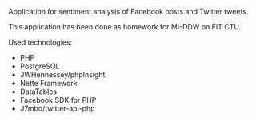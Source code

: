 Application for sentiment analysis of Facebook posts and Twitter tweets.

This application has been done as homework for MI-DDW on FIT CTU.

Used technologies:
* PHP
* PostgreSQL
* JWHennessey/phpInsight
* Nette Framework
* DataTables
* Facebook SDK for PHP
* J7mbo/twitter-api-php
